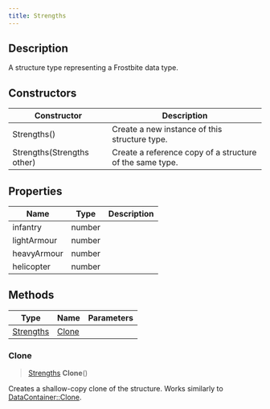 ```yaml
---
title: Strengths
---
```

## Description

A structure type representing a Frostbite data type.

## Constructors

| Constructor                | Description                                              |
| -------------------------- | -------------------------------------------------------- |
| Strengths()                | Create a new instance of this structure type.            |
| Strengths(Strengths other) | Create a reference copy of a structure of the same type. |

## Properties

| Name        | Type   | Description |
| ----------- | ------ | ----------- |
| infantry    | number |             |
| lightArmour | number |             |
| heavyArmour | number |             |
| helicopter  | number |             |

## Methods

| Type                   | Name            | Parameters |
| ---------------------- | --------------- | ---------- |
| [Strengths](Strengths) | [Clone](#clone) |            |

### Clone

> [Strengths](Strengths) **Clone**()

Creates a shallow-copy clone of the structure. Works similarly to [DataContainer::Clone](/vext/ref/shared/class/datacontainer#clone).
